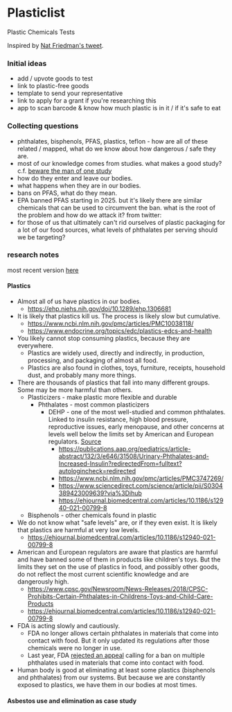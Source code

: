 # Plasticlist

Plastic Chemicals Tests

Inspired by [Nat Friedman's tweet](https://twitter.com/natfriedman/status/1789287484515659896).

### Initial ideas
- add / upvote goods to test
- link to plastic-free goods
- template to send your representative
- link to apply for a grant if you're researching this
- app to scan barcode & know how much plastic is in it / if it's safe to eat

### Collecting questions
- phthalates, bisphenols, PFAS, plastics, teflon - how are all of these related / mapped, what do we know about how dangerous / safe they are.
- most of our knowledge comes from studies. what makes a good study? c.f. [beware the man of one study](https://slatestarcodex.com/2014/12/12/beware-the-man-of-one-study/)
- how do they enter and leave our bodies.
- what happens when they are in our bodies.
- bans on PFAS, what do they mean.
- EPA banned PFAS starting in 2025. but it's likely there are similar chemicals that can be used to circumvent the ban. what is the root of the problem and how do we attack it?
from twitter:
- for those of us that ultimately can't rid ourselves of plastic packaging for a lot of our food sources, what levels of phthalates per serving should we be targeting?

### research notes

most recent version [here](https://docs.google.com/document/d/1v3HA__onIw1rE5yav2QExESfr_cHWNDVjibc5qYQCUo/edit?usp=sharing)

#### Plastics

- Almost all of us have plastics in our bodies.
  - https://ehp.niehs.nih.gov/doi/10.1289/ehp.1306681
- It is likely that plastics kill us. The process is likely slow but cumulative.
  - https://www.ncbi.nlm.nih.gov/pmc/articles/PMC10038118/
  - https://www.endocrine.org/topics/edc/plastics-edcs-and-health
- You likely cannot stop consuming plastics, because they are everywhere.
  - Plastics are widely used, directly and indirectly, in production, processing, and packaging of almost all food.
  - Plastics are also found in clothes, toys, furniture, receipts, household dust, and probably many more things.
- There are thousands of plastics that fall into many different groups. Some may be more harmful than others.
  - Plasticizers - make plastic more flexible and durable
    - Phthalates - most common plasticizers
      - DEHP - one of the most well-studied and common phthalates. Linked to insulin resistance, high blood pressure, reproductive issues, early menopause, and other concerns at levels well below the limits set by American and European regulators. [Source](https://www.consumerreports.org/health/food-contaminants/the-plastic-chemicals-hiding-in-your-food-a7358224781/)
        - https://publications.aap.org/pediatrics/article-abstract/132/3/e646/31508/Urinary-Phthalates-and-Increased-Insulin?redirectedFrom=fulltext?autologincheck=redirected
        - https://www.ncbi.nlm.nih.gov/pmc/articles/PMC3747269/
        - https://www.sciencedirect.com/science/article/pii/S0304389423009639?via%3Dihub
        - https://ehjournal.biomedcentral.com/articles/10.1186/s12940-021-00799-8
  - Bisphenols - other chemicals found in plastic
- We do not know what "safe levels" are, or if they even exist. It is likely that plastics are harmful at very low levels.
  - https://ehjournal.biomedcentral.com/articles/10.1186/s12940-021-00799-8
- American and European regulators are aware that plastics are harmful and have banned some of them in products like children's toys. But the limits they set on the use of plastics in food, and possibly other goods, do not reflect the most current scientific knowledge and are dangerously high.
  - https://www.cpsc.gov/Newsroom/News-Releases/2018/CPSC-Prohibits-Certain-Phthalates-in-Childrens-Toys-and-Child-Care-Products
  - https://ehjournal.biomedcentral.com/articles/10.1186/s12940-021-00799-8
- FDA is acting slowly and cautiously.
  - FDA no longer allows certain phthalates in materials that come into contact with food. But it only updated its regulations after those chemicals were no longer in use.
  - Last year, FDA [rejected an appeal](https://www.consumerreports.org/health/food-safety/fda-denies-petition-to-ban-all-phthalates-in-food-packaging-a8313932149/) calling for a ban on multiple phthalates used in materials that come into contact with food.
- Human body is good at eliminating at least some plastics (bisphenols and phthalates) from our systems. But because we are constantly exposed to plastics, we have them in our bodies at most times.

#### Asbestos use and elimination as case study




